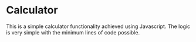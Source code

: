 # Calculator
This is a simple calculator functionality achieved using Javascript. The logic is very simple with the minimum lines of code possible.
